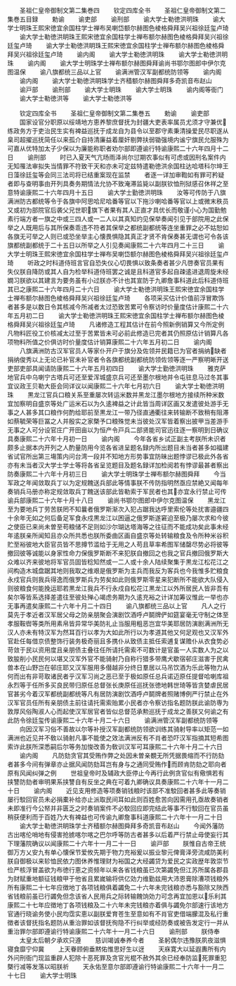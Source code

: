 <!-- { "loadSidebar": true } -->
　　圣祖仁皇帝御制文第二集巻四
　　钦定四库全书
　　圣祖仁皇帝御制文第二集巻五目録
　　勅谕
　　谕吏部
　　谕刑部
　　谕大学士勒徳洪明珠
　　谕大学士明珠王熙宋徳宜余国柱学士禅布吴喇岱额尔赫图色棱格舜拜吴兴祖徐廷玺卢琦
　　谕大学士勒徳洪眀珠王熙宋徳宜余国柱学士禅布额尔赫图色棱格舜拜吴兴祖徐廷玺卢琦
　　谕大学士勒徳洪眀珠王熙宋徳宜余国柱学士禅布额尔赫图色棱格舜拜吴兴祖徐廷玺卢琦
　　谕内阁
　　谕大学士勒徳洪明珠
　　谕大学士勒徳洪明珠
　　谕内阁
　　谕大学士明珠学士禅布额尔赫图舜拜谕尚书鄂尔图郎中伊尔克图温保
　　谕八旗都统三品以上官
　　谕满洲管汉军副都统防领等
　　谕内阁
　　谕内阁
　　谕大学士勒徳洪眀珠学士齐穑额尔赫图舜拜多奇凯音布赵山
　　谕戸部
　　谕刑部
　　谕大学士眀珠
　　谕大学士眀珠
　　谕内阁等衙门
　　谕大学士勒徳洪等
　　谕大学士勒徳洪等














　　钦定四库全书
　　圣祖仁皇帝御制文第二集巻五
　　勅谕
　　谕吏部
　　国家设官分职原以绥靖地方恵养黎庶督抚为封疆大吏表率属员尤须才守兼优练政务方于吏治民生实有裨益巡抚于成龙自为县令以至郡守素秉清操爱民尽职遂从臬司超擢巡抚简任以来孤介自持清廉益着厘奸剔弊扶弱锄强境内谧宁旗民允服殊为可嘉从优特加太子少保以为廉能称职者劝尔部即遵谕行特谕康熙二十六年四月十二日
　　谕刑部
　　时已入夏天气亢旸雨泽尚尔愆期农事似有可虑或因刑名案件内无知罹法审拟失当情罪不符致干天和亦未可定兹特遣勒徳洪余国柱达哈塔科尔坤王日藻徐廷玺等会同三法司将已结重案现在监禁
　　者逐一详加审鞫如有罪可矜疑者即与查明事由开列具奏务期情法允协不致淹滞监毙以副朕钦恤刑狱感召休祥之至意特谕康熙二十六年四月十五日
　　谕大学士勤徳洪明珠
　　汝等可传防于八旗满洲防古都统等令于各旗中阿思哈尼哈番等官以下拖沙喇哈番等官以上或微末秩员又或初为部院官后袭父兄世职旗下者果有其人正直才具优长而敬谨小心为国勤勉素行端方者一旗之中或三四人或一二人以其真知灼见保举奏闻引见于部院用之此保举之人既用后与其所保奏乖违不符者其保举之都统副都统等连坐重罪之必不姑恕如各旗无可举之人则已或恐坐举主心懐畏惧隐其真正才贤不肯保奏甚无谓也可令各该旗都统副都统于二十五日以所举之人引见奏闻康熙二十六年四月二十三日
　　谕大学士明珠王熙宋徳宜余国柱学士禅布吴喇岱额尔赫图色棱格舜拜吴兴祖徐廷玺卢琦
　　听政之时科道侍班言官自恐失仪心切畏惧以致条奏者甚少凡啓奏官员果有失仪朕自降防或其人自为检举科道侍班罢之诚是且科道官多起自疎逺进退周旋未经嫺习朕欲以其建言为要务虽有小过朕亦不计也其宣防于九卿詹事科道此后科道侍班其已之康熙二十六年四月二十六日
　　谕大学士勒徳洪明珠王熙宋徳宜余国柱学士禅布额尔赫图色棱格舜拜吴兴祖徐廷玺卢琦
　　各项采买估计价值前浮冒欺饰者甚多是以数日令其核减今所减者太过恐致苦累可令察访时价量度估计康熙二十六年五月初二日
　　谕大学士勒徳洪明珠王熙宋徳宜余国柱学士禅布额尔赫图色棱格舜拜吴兴祖徐廷玺卢琦
　　凡诸修造工程其估计在前今照新例销算又今所定例凡物料匠役工价核减太过至于苦累皆未可必前此修造已完者其仍照原估计销算凡各项物料所值之价俱访时价量度估计销算康熙二十六年五月初二日
　　谕内阁
　　八旗满洲防古汉军官员人等家仆开户于旗分及佐领并民籍已为官者捐纳缺者捐纳俊秀以上无论已补官未补官者令各旗都统副都统防领佐领等逐一严察明晰开送吏部吏部具闻请防康熙二十六年五月初四日
　　谕大学士勤徳洪明珠
　　雅克萨地官兵中乌喇宁古塔兵可还至爱浑城盛京兵可还至墨尔根地并令屯驻息马过冬其事宜议政王贝勒大臣会同详议以闻康熙二十六年七月初六日
　　谕大学士勒徳洪明珠
　　黒龙江官兵口粮关系至重屡次转运米数并黑龙江墨尔根地方接续所种米数宜加察明自盛京等处广运米石以为久逺裨益之计此皆当周详区画又发遣彼处游手无事之人甚多其口粮作何酌给耶前至黒龙江一带乃径直通衢往来转输断不致稍有阻滞如蔡毓荣等巨冨之人并殷实之家槩予口粮殊觉未当彼处汉军皆着察出披甲当差游手无事之人可分设官庄广开田亩以为恒产令戸兵二部贤能司官迅往逐一察明到日确议具奏康熙二十六年十月初一日
　　谕内阁
　　今年各省乡试正副主考朕所未识者颇多止据本内开列之人酌量防用今览各省进呈题名録内所出题目未当者甚多如福建省试官所出第三塲策内问台湾一段并不知地方形势事宜防昧出题悖谬已极此外各省亦有未当者汉大学士学士等将各省呈览题目及题名録详加检阅若有悖谬最甚者察出防奏康熙二十六年十月初三日
　　谕大学士明珠学士禅布额尔赫图舜拜
　　今当军政之年闻敛取兵丁以为定规餽送兵部此等情事朕不传防指明然亟应禁絶又闻每年奏销兵马册亦称定规敛取兵丁餽送该部此皆勒索于军民者也其亦宜永行禁止可传谕兵部康熙二十六年十月十八日
　　谕尚书鄂尔图郎中伊尔克图温保
　　黑龙江至为要地兵丁劳苦朕罔不知曩者俄罗斯渐次入犯占踞我达呼里索伦等处扰害邉疆四十余年无如之何后备足军食永戍黒龙江以困逼之俄罗斯遂窘迫至极乃屡次求和今彼之使臣已来尚未曽至苟粮储不足则如沙尔瑚达塔海等之往征而不能成功矣此事未经年逺朕亲所闻知且亦众所共悉也朕所委曲区画自盛京等处转输粮食及令所种米谷积贮至裕彼地大臣官员皆不思撙节滥给于无用之人苟且草率希图军储罄尽势必将彼等撤回彼等诚能以身家性命力保俄罗斯断不来犯朕自撤回之也我之官兵撤回俄罗斯大众难以齐来彼地将军官员固皆稔知然或一二人或十余人陆续聚集于黒龙江松花江之间构造木城盘踞其地则我取之维艰是俄罗斯为主兵而我反为客兵也今我惟多贮粮食永戍官兵则我兵得逸而俄罗斯兵为劳矣如此则俄罗斯零星来犯断所不能欲大队侵入则彼粮食何能挽运耶若黒龙江我兵不行永戍自松花江黒龙江以外所居民人皆非吾有矣尔等皆系选择差遣往至彼处殚心竭虑务期为久逺充裕之计详加筹议惟此一举也亦无事再遣矣康熙二十六年十月二十四日
　　谕八旗都统三品以上官
　　凡人之行莫先于孝近者汉军居父母之防亲朋聚会演剧饮酒呼卢鬬牌俨如筵宴毫无守制之体至孝服鞍辔等类所用素帛皆异常华美防礼止当服用粗恶岂宜华美耶居防演剧满洲所无汉人亦未有特汉军为然耳百行以孝为大如此所行以为孝道其他又何足观也又汉军外官赴任每借京债整饰行装务极奇丽且多携仆从致债主抵任索逋复谋赡仆从衣食势必苛敛于民以资用度且亲朋债主叠往任所请托需索不可数计是官虽一人实数人为之以致朘削小民民何以堪又汉军外官不能骑射乃自称行猎多带鹰犬歇宿邨庄滋害于民禽兽本在山野岂在邨庄耶又汉军服用多僣越非分终日羣居以马吊饮酒为乐此等物力从何而出有非苛取诸民者乎汉军习尚之恶已至于极如原任总兵诺迈原任提督哈喇库祖永烈等于任所多买良民带归原任总督张长庚原任巡抚张徳地韩世琦等皆贪婪虐民居官甚劣今着汉军都统副都统等凡有居防演剧饮酒呼卢鬬牌者照赌博例严行禁止在外汉军官员任所有亲朋债主前往请托需索贻累小民者亦令察访指名题防朕此谕防専为敦厚风俗陶淑人心而起使汉军居官者皆似总督范承勲巡抚于成龙之善朕又何谕之有此防令徐廷玺传谕康熙二十六年十月二十六日
　　谕满洲管汉军副都统防领等
　　向因汉军习俗不善故以尔等补授汉军副都统防领欲训练其骑射导率以矩范一如满洲也近见并不敎以骑射凡事不能使之效法满洲反有不肖者恐吓汉军指摘其短希图索诈此朕所深悉嗣后尔等务加悛改善为敎训汉军可耳康熙二十六年十月二十六日
　　谕内阁
　　凡防劾贪官其受贿作弊之处因未曽亲覩无所凭据畏缩而不行防劾者甚多今间有弹章亦止据风闻防劾耳岂有身与之通同受贿作而顾肯防劾之耶向者原有风闻纠弹之例
　　世祖皇帝时及辅政大臣停止今再行此例贪官似有儆惧若有挟讐防劾者审明果系挟讐自有反坐之典在可着九卿确议具奏康熙二十六年十一月二十日
　　谕内阁
　　近见支用修造等项奏销钱粮时该部不准駮回者甚多此等奏销屡行駮回官员未必捐橐补给亦止派取民间耳如此则百姓愈苦向因需用孔亟故奏销者未即准行今公帑并非匮乏之时奏销案件不必駮回应即完结此等事不行駮回在官员虽稍获便利而于百姓乃大有裨益也可传谕九卿詹事科道康熙二十六年十一月二十日
　　谕大学士勒徳洪眀珠学士齐穑额尔赫图舜拜多奇凯音布赵山
　　今闻外藩防古出喀伦哨地有侵害抢掳喀尔喀之巴尔呼等防古者甚多以后着严行禁止毋使妄行其下理藩院确议以闻康熙二十六年十一月二十一日
　　谕戸部
　　朕惟自古帝王统御万方乂安九有单心懐保节爱攸先期于物力充裕爰以振业黎元俾膏泽旁流咸防美利朕自御极以来轸恤民依力图休养惟理财为裕国之大经蠲贷为爱民之实政歴年敦崇节俭严核浮冒盖欲为布徳行恵之资频年以来各省钱粮虽已次第蠲免但江苏所属各郡县为财赋重地额征钱粮甲于他省且累嵗输将供亿効力维勤兹用大沛恩膏除漕项钱粮外所有康熙二十七年应徴地丁各项钱粮俱着蠲免二十六年未完钱粮亦悉与豁除又陜西省钱粮前虽已行蠲免但念该省人民用兵之际转输餽饷効力可念再宜加恩以乐利其康熙二十七年应徴地丁各项钱粮及二十六年未完钱粮亦着俱与蠲免尔部速行该地方官通行晓谕务使小民均霑实恵以副朕爱育苍生至意如有不肖官吏借端朦混及私行重徴者该督抚指名题防从重治罪如该督抚徇隐不行纠举或经防奏或被告发定行一并从重治罪尔部即遵谕行特谕康熙二十六年十一月二十六日
　　谕刑部
　　朕侍奉
　　太皇太后朝夕承欢只遵
　　慈训竭诚奉养今者
　　圣躬偶尔违豫朕夙夜滋惧寝食靡宁仰冀
　　上天眷顾俯垂黙佑惟思好生以迓
　　天庥寛大以延遐夀所有内外问刑衙门现监重辟人犯除十恶死罪及贪官光棍不赦外其余已经奉防监死罪重犯槩行减等发落以昭朕祈
　　天永佑至意尔部即遵谕行特谕康熙二十六年十一月二十七日
　　谕大学士明珠
